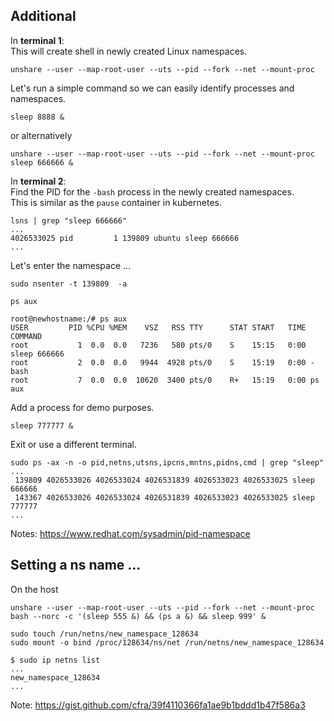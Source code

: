 ## Additional
In **terminal 1**:<br>
This will create shell in newly created Linux namespaces.
```
unshare --user --map-root-user --uts --pid --fork --net --mount-proc
```
Let's run a simple command so we can easily identify processes and namespaces.
```
sleep 8888 &
```
or alternatively
```
unshare --user --map-root-user --uts --pid --fork --net --mount-proc sleep 666666 &
```

In **terminal 2**: <br>
Find the PID for the `-bash` process in the newly created namespaces.<br>
This is similar as the `pause` container in kubernetes.
```
lsns | grep "sleep 666666"
...
4026533025 pid         1 139809 ubuntu sleep 666666
...
```
Let's enter the namespace ...
```
sudo nsenter -t 139809  -a
```
```
ps aux
```
```
root@newhostname:/# ps aux
USER         PID %CPU %MEM    VSZ   RSS TTY      STAT START   TIME COMMAND
root           1  0.0  0.0   7236   580 pts/0    S    15:15   0:00 sleep 666666
root           2  0.0  0.0   9944  4928 pts/0    S    15:19   0:00 -bash
root           7  0.0  0.0  10620  3400 pts/0    R+   15:19   0:00 ps aux
```
Add a process for demo purposes.
```
sleep 777777 &
```
Exit or use a different terminal.
```
sudo ps -ax -n -o pid,netns,utsns,ipcns,mntns,pidns,cmd | grep "sleep"
...
 139809 4026533026 4026533024 4026531839 4026533023 4026533025 sleep 666666
 143367 4026533026 4026533024 4026531839 4026533023 4026533025 sleep 777777
...
```
Notes: https://www.redhat.com/sysadmin/pid-namespace <br>
## Setting a ns name ...
On the host
```
unshare --user --map-root-user --uts --pid --fork --net --mount-proc bash --norc -c '(sleep 555 &) && (ps a &) && sleep 999' &
```

```
sudo touch /run/netns/new_namespace_128634
sudo mount -o bind /proc/128634/ns/net /run/netns/new_namespace_128634
```
```
$ sudo ip netns list
...
new_namespace_128634
...
```
Note: https://gist.github.com/cfra/39f4110366fa1ae9b1bddd1b47f586a3
